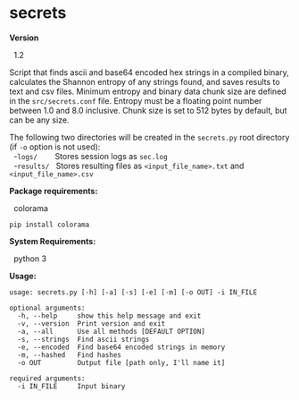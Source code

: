 # secrets

**Version**

&nbsp;&nbsp;1.2

Script that finds ascii and base64 encoded hex strings in a compiled binary, calculates the Shannon entropy of any strings found, and saves results to text and csv files.  Minimum entropy and binary data chunk size are defined in the ```src/secrets.conf``` file.  Entropy must be a floating point number between 1.0 and 8.0 inclusive.  Chunk size is set to 512 bytes by default, but can be any size.<br />

The following two directories will be created in the ```secrets.py``` root directory (if ```-o``` option is not used):<br />
&nbsp;&nbsp;-```logs/```&nbsp;&nbsp;&nbsp;&nbsp;&nbsp;&nbsp;&nbsp;&nbsp;Stores session logs as ```sec.log```<br />
&nbsp;&nbsp;-```results/```&nbsp;&nbsp;&nbsp;Stores resulting files as ```<input_file_name>.txt``` and ```<input_file_name>.csv```<br />


**Package requirements:**

&nbsp;&nbsp;colorama
```
pip install colorama
```

**System Requirements:**

&nbsp;&nbsp;python 3

**Usage:**
```
usage: secrets.py [-h] [-a] [-s] [-e] [-m] [-o OUT] -i IN_FILE

optional arguments:
  -h, --help     show this help message and exit
  -v, --version	 Print version and exit
  -a, --all      Use all methods [DEFAULT OPTION]
  -s, --strings  Find ascii strings
  -e, --encoded  Find base64 encoded strings in memory
  -m, --hashed   Find hashes
  -o OUT         Output file [path only, I'll name it]

required arguments:
  -i IN_FILE     Input binary
```
